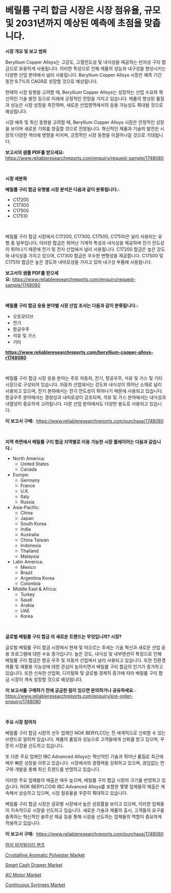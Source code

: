 <p><h1>베릴륨 구리 합금 시장은 시장 점유율, 규모 및 2031년까지 예상된 예측에 초점을 맞춥니다.</h1></p><p><strong>시장 개요 및 보고 범위</strong></p>
<p><p>Beryllium Copper Alloys는 고강도, 고열전도성 및 내식성을 제공하는 반자성 구리 합금으로 유용하게 사용됩니다. 이러한 특성으로 인해 제품의 성능과 내구성을 향상시키는 다양한 산업 분야에서 널리 사용됩니다. Beryllium Copper Alloys 시장은 예측 기간 동안 9.7%의 CAGR로 성장할 것으로 예상됩니다.</p><p>현재의 시장 동향을 고려할 때, Beryllium Copper Alloys는 성장하는 산업 수요와 혁신적인 기술 발전 등으로 미래에 긍정적인 전망을 가지고 있습니다. 제품의 향상된 품질과 성능은 시장 성장을 촉진하며, 새로운 산업영역에서의 응용 가능성도 확대될 것으로 예상됩니다.</p><p>시장 예측 및 최신 동향을 고려할 때, Beryllium Copper Alloys 시장은 안정적인 성장을 보이며 새로운 기회를 창출할 것으로 전망됩니다. 혁신적인 제품과 기술의 발전은 시장의 다양한 섹터에 영향을 미치며, 긍정적인 시장 동향을 이끌어나갈 것으로 기대됩니다.</p></p>
<p><strong>보고서의 샘플 PDF를 받으세요:</strong> <a href="https://www.reliableresearchreports.com/enquiry/request-sample/1748080">https://www.reliableresearchreports.com/enquiry/request-sample/1748080</a></p>
<p>&nbsp;</p>
<p><strong>시장 세분화</strong></p>
<p><strong>베릴륨 구리 합금 유형별 시장 분석은 다음과 같이 분류됩니다.:</strong></p>
<p><ul><li>C17200</li><li>C17300</li><li>C17500</li><li>C17510</li></ul></p>
<p>&nbsp;</p>
<p><p>베릴륨 구리 합금 시장에서 C17200, C17300, C17500, C17510은 널리 사용되는 유형 중 일부입니다. 이러한 합금은 뛰어난 기계적 특성과 내식성을 제공하며 전기 전도성이 뛰어나기 때문에 전기 및 전자 산업에서 널리 사용됩니다. C17200 합금은 높은 강도와 내식성을 가지고 있으며, C17300 합금은 우수한 변형성을 제공합니다. C17500 및 C17510 합금은 높은 경도와 내마모성을 가지고 있어 내구성 부품에 사용됩니다.</p></p>
<p><strong>보고서의 샘플 PDF를 받으세요:</strong>&nbsp;<a href="https://www.reliableresearchreports.com/enquiry/request-sample/1748080">https://www.reliableresearchreports.com/enquiry/request-sample/1748080</a></p>
<p>&nbsp;</p>
<p><strong> 베릴륨 구리 합금 응용 분야별 시장 산업 조사는 다음과 같이 분류됩니다.:</strong></p>
<p><ul><li>오토모티브</li><li>전기</li><li>항공우주</li><li>석유 및 가스</li><li>기타</li></ul></p>
<p><strong><a href="https://www.reliableresearchreports.com/beryllium-copper-alloys-r1748080">https://www.reliableresearchreports.com/beryllium-copper-alloys-r1748080</a></strong></p>
<p>&nbsp;</p>
<p><p>베릴륨 구리 합금 시장 응용 분야는 주로 자동차, 전기, 항공우주, 석유 및 가스 및 기타 시장으로 구성되어 있습니다. 자동차 산업에서는 강도와 내식성이 뛰어난 소재로 널리 사용되고 있으며, 전기 분야에서는 전기 전도성이 뛰어나기 때문에 사용되고 있습니다. 항공우주 분야에서는 경량성과 내피로성이 강조되며, 석유 및 가스 분야에서는 내식성과 내열성이 중요하게 고려됩니다. 다른 산업 분야에서도 다양한 용도로 사용되고 있습니다.</p></p>
<p><strong>이 보고서 구매:</strong>&nbsp; <a href="https://www.reliableresearchreports.com/purchase/1748080">https://www.reliableresearchreports.com/purchase/1748080</a></p>
<p>&nbsp;</p>
<p><strong>지역 측면에서 베릴륨 구리 합금 지역별로 이용 가능한 시장 플레이어는 다음과 같습니다.:</strong></p>
<p><ul>
    <li>
        North America:
        <ul>
            <li>United States</li>
            <li>Canada</li>
        </ul>
    </li>
    <li>
        Europe:
        <ul>
            <li>Germany</li>
            <li>France</li>
            <li>U.K.</li>
            <li>Italy</li>
            <li>Russia</li>
        </ul>
    </li>
    <li>
        Asia-Pacific:
        <ul>
            <li>China</li>
            <li>Japan</li>
            <li>South Korea</li>
            <li>India</li>
            <li>Australia</li>
            <li>China Taiwan</li>
            <li>Indonesia</li>
            <li>Thailand</li>
            <li>Malaysia</li>
        </ul>
    </li>
    <li>
        Latin America:
        <ul>
            <li>Mexico</li>
            <li>Brazil</li>
            <li>Argentina Korea</li>
            <li>Colombia</li>
        </ul>
    </li>
    <li>
        Middle East & Africa:
        <ul>
            <li>Turkey</li>
            <li>Saudi</li>
            <li>Arabia</li>
            <li>UAE</li>
            <li>Korea</li>
        </ul>
    </li>
    </ul></p>
<p>&nbsp;</p>
<p><strong>글로벌 베릴륨 구리 합금 의 새로운 트렌드는 무엇입니까? 시장?</strong></p>
<p><p>글로벌 베릴륨 구리 합금 시장에서 현재 및 떠오르는 추세는 기술 혁신과 새로운 산업 응용 프로그램에 대한 수요 증가입니다. 높은 강도, 내식성 및 내부텐션이 특징으로 인해 베릴륨 구리 합금은 항공 우주 및 자동차 산업에서 널리 사용되고 있습니다. 또한 친환경 제품 및 재활용 가능성에 대한 관심이 높아지면서 베릴륨 구리 합금의 인기가 증가하고 있습니다. 또한 신속한 산업화, 디지털화 및 글로벌 경제의 증가에 따라 베릴륨 구리 합금 시장이 계속 성장할 것으로 예상됩니다.</p></p>
<p><strong>이 보고서를 구매하기 전에 궁금한 점이 있으면 문의하거나 공유하세요.</strong>- <a href="https://www.reliableresearchreports.com/enquiry/pre-order-enquiry/1748080">https://www.reliableresearchreports.com/enquiry/pre-order-enquiry/1748080</a></p>
<p>&nbsp;</p>
<p><strong>주요 시장 참여자</strong></p>
<p><p>베릴륨 구리 합금 시장의 선두 업체인 NGK BERYLCO는 전 세계적으로 신뢰할 수 있는 브랜드로 알려져 있습니다. 제품의 품질과 성능으로 고객들에게 신뢰를 받고 있으며, 꾸준히 시장을 선도하고 있습니다.</p><p>또 다른 주요 업체인 IBC Advanced Alloys는 혁신적인 기술과 뛰어난 품질로 최근에 매우 빠른 성장을 이루고 있습니다. 시장에서의 경쟁력을 강화하고 있으며, 끊임없는 연구와 개발을 통해 최신 트렌드를 반영하고 있습니다.</p><p>이러한 주요 업체들의 매출은 매우 높으며, 베릴륨 구리 합금 시장의 크기를 반영하고 있습니다. NGK BERYLCO와 IBC Advanced Alloys를 포함한 몇몇 업체들의 매출은 계속해서 상승하고 있으며, 시장 점유율을 꾸준히 확대하고 있습니다.</p><p>베릴륨 구리 합금 시장은 글로벌 시장에서 높은 성장률을 보이고 있으며, 이러한 업체들이 지속적으로 시장을 선도하고 있습니다. 새로운 기술과 제품의 출시, 고객들의 요구를 충족하는 혁신적인 솔루션 제공 등을 통해 시장을 선도하는 업체들의 역할이 중요하게 작용하고 있습니다.</p></p>
<p><strong>이 보고서 구매:</strong>&nbsp;&nbsp;<a href="https://www.reliableresearchreports.com/purchase/1748080">https://www.reliableresearchreports.com/purchase/1748080</a></p>
<p><p><a href="https://github.com/KellyLyncyh543964/Market-Research-Report-List-1/blob/main/748635546306.md">하이 비저빌리티 팬츠</a></p><p><a href="https://issuu.com/reportprime-2/docs/crystalline-aromatic-polyester-market-size-2030.pp">Crystalline Aromatic Polyester Market</a></p><p><a href="https://www.linkedin.com/pulse/smart-cash-drawer-market-size-outlook-forecast-2024-2031-lxppe?trackingId=PQtIoz59Foc8zMt8o0bM4Q%3D%3D">Smart Cash Drawer Market</a></p><p><a href="https://view.publitas.com/reportprime-1/ac-motor-market-size-reveals-the-best-marketing-channels-in-global-industry/">AC Motor Market</a></p><p><a href="https://github.com/vimar16th/Market-Research-Report-List-4/blob/main/continuous-syringes-market.md">Continuous Syringes Market</a></p></p>